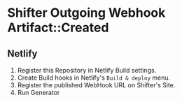 # Shifter Outgoing Webhook Artifact::Created

## Netlify

1. Register this Repository in Netlify Build settings.
1. Create Build hooks in Netlify's `Build & deploy` menu.
1. Register the published WebHook URL on Shifter's Site.
1. Run Generator
